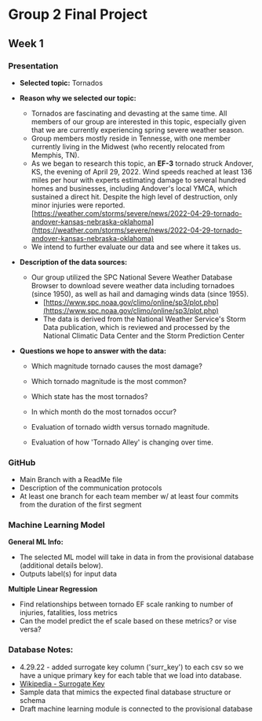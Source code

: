 # Group 2 Final Project

## Week 1 

### Presentation
   - **Selected topic:**
       Tornados
   - **Reason why we selected our topic:**  
     - Tornados are fascinating and devasting at the same time. All members of our group are interested in this topic, especially given that we are currently experiencing spring severe weather season. 
     - Group members mostly reside in Tennesse, with one member currently living in the Midwest (who recently relocated from Memphis, TN).
     - As we began to research this topic, an **EF-3** tornado struck Andover, KS, the evening of April 29, 2022. Wind speeds reached at least 136 miles per hour with experts estimating damage to several hundred homes and businesses, including Andover's local YMCA, which sustained a direct hit. Despite the high level of destruction, only minor injuries were reported.      
     [https://weather.com/storms/severe/news/2022-04-29-tornado-andover-kansas-nebraska-oklahoma](https://weather.com/storms/severe/news/2022-04-29-tornado-andover-kansas-nebraska-oklahoma)
     - We intend to further evaluate our data and see where it takes us.
     
   - **Description of the data sources:**   
     - Our group utilized the SPC National Severe Weather Database Browser to download severe weather data including tornadoes (since 1950), as well as hail and damaging winds data (since 1955). 
       - [https://www.spc.noaa.gov/climo/online/sp3/plot.php](https://www.spc.noaa.gov/climo/online/sp3/plot.php)
       - The data is derived from the National Weather Service's Storm Data publication, which is reviewed and processed by the National Climatic Data Center and the Storm Prediction Center
      
   - **Questions we hope to answer with the data:** 
     - Which magnitude tornado causes the most damage?

     - Which tornado magnitude is the most common?

     - Which state has the most tornados?

     - In which month do the most tornados occur? 

     - Evaluation of tornado width versus tornado magnitude.
     
     - Evaluation of how 'Tornado Alley' is changing over time.

### GitHub
  - Main Branch with a ReadMe file 
  - Description of the communication protocols
  - At least one branch for each team member w/ at least four commits from the duration of the first segment

### Machine Learning Model
**General ML Info:**
  - The selected ML model will take in data in from the provisional database (additional details below). 
  - Outputs label(s) for input data

**Multiple Linear Regression**
   - Find relationships between tornado EF scale ranking to number of injuries, fatalities, loss metrics
   - Can the model predict the ef scale based on these metrics? or vise versa?

### Database Notes:
  - 4.29.22 - added surrogate key column ('surr_key') to each csv so we have a unique primary key for each table that we load into database.
  - [Wikipedia - Surrogate Key](https://en.wikipedia.org/wiki/Surrogate_key) 
  - Sample data that mimics the expected final database structure or schema
  - Draft machine learning module is connected to the provisional database
